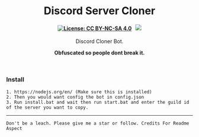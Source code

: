 <p align="center">
	<h1 align="center">
		Discord Server Cloner
	</h1>
	<h4 align="center">
        <a href="https://creativecommons.org/licenses/by-nc-sa/4.0/"><img src="https://img.shields.io/badge/License-CC%20BY--NC--SA%204.0-lightgrey.svg" alt="License: CC BY-NC-SA 4.0"></img></a>
        &nbsp;
		<a href="https://discord.gg/common"><img src="https://discordapp.com/api/guilds/854858083896524810/widget.png?style=shield"></img></a>
	</h4>
	<p align="center">
		Discord Cloner Bot.
	</p>
    <p align="center">
		<b>
 Obfuscated so people dont break it.
		</b> 
	</p>
</p>

<br/>




### Install
```
1. https://nodejs.org/en/ (Make sure this is installed)
2. Then you would want config the bot in config.json 
3. Run install.bat and wait then run start.bat and enter the guild id of the server you want to copy.
```

---
	Don't be a leach. Please give me a star or follow. Credits For Readme Aspect

	

